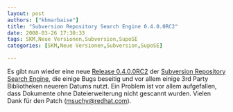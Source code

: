 ```yaml
---
layout: post
authors: ["khmarbaise"]
title: "Subversion Repository Search Engine 0.4.0.0RC2"
date: 2008-03-26 17:30:33
tags: SKM,Neue Versionen,Subversion,SupoSE
categories: [SKM,Neue Versionen,Subversion,SupoSE]

---
```

Es gibt nun wieder eine neue <a href="http://supose.soebes.de/milestone/0.4.0%20Mars"  title="Release 0.4.0.0RC2">Release 0.4.0.0RC2</a> der <a href="http://supose.soebes.de"  title="SupoSE">Subversion Repository Search Engine</a>, 
die einige Bugs beseitig und vor allem einige 3rd Party Bibliotheken neueren Datums nutzt. Ein Problem ist vor allem aufgefallen, dass Dokumente ohne Dateierweiterung nicht gescannt wurden. Vielen Dank für den Patch (msuchy@redhat.com). 

